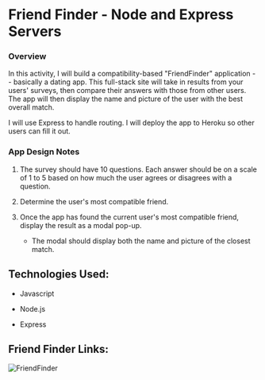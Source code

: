 # Friend Finder - Node and Express Servers

### Overview

In this activity, I will build a compatibility-based "FriendFinder" application -- basically a dating app. This full-stack site will take in results from your users' surveys, then compare their answers with those from other users. The app will then display the name and picture of the user with the best overall match.

I will use Express to handle routing. I will deploy the app to Heroku so other users can fill it out.


### App Design Notes

1. The survey should have 10 questions. Each answer should be on a scale of 1 to 5 based on how much the user agrees or disagrees with a question.


2. Determine the user's most compatible friend.


3. Once the app has found the current user's most compatible friend, display the result as a modal pop-up.
   * The modal should display both the name and picture of the closest match.

## Technologies Used:

* Javascript

* Node.js

* Express

## Friend Finder Links:

![FriendFinder](Images/friendfinder.gif)


